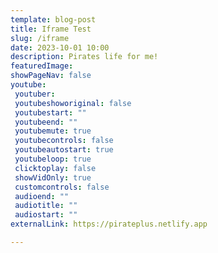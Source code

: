 ```yaml
---
template: blog-post
title: Iframe Test
slug: /iframe
date: 2023-10-01 10:00
description: Pirates life for me!
featuredImage: 
showPageNav: false
youtube:
 youtuber: 
 youtubeshoworiginal: false
 youtubestart: ""
 youtubeend: ""
 youtubemute: true
 youtubecontrols: false
 youtubeautostart: true
 youtubeloop: true
 clicktoplay: false
 showVidOnly: true
 customcontrols: false
 audioend: ""
 audiotitle: ""
 audiostart: ""
externalLink: https://pirateplus.netlify.app

---
```


  